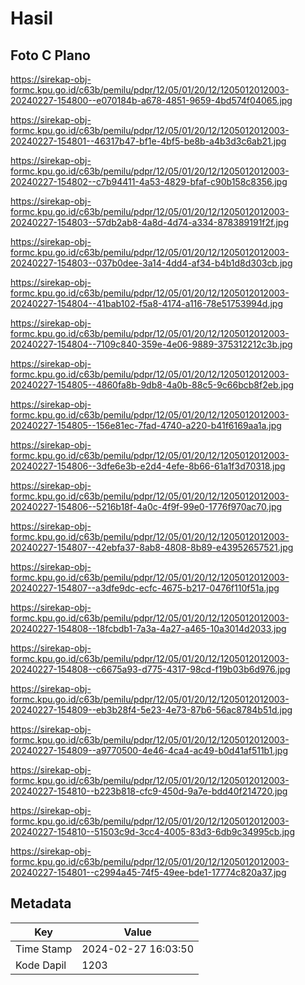 # Hasil

## Foto C Plano

https://sirekap-obj-formc.kpu.go.id/c63b/pemilu/pdpr/12/05/01/20/12/1205012012003-20240227-154800--e070184b-a678-4851-9659-4bd574f04065.jpg

https://sirekap-obj-formc.kpu.go.id/c63b/pemilu/pdpr/12/05/01/20/12/1205012012003-20240227-154801--46317b47-bf1e-4bf5-be8b-a4b3d3c6ab21.jpg

https://sirekap-obj-formc.kpu.go.id/c63b/pemilu/pdpr/12/05/01/20/12/1205012012003-20240227-154802--c7b94411-4a53-4829-bfaf-c90b158c8356.jpg

https://sirekap-obj-formc.kpu.go.id/c63b/pemilu/pdpr/12/05/01/20/12/1205012012003-20240227-154803--57db2ab8-4a8d-4d74-a334-878389191f2f.jpg

https://sirekap-obj-formc.kpu.go.id/c63b/pemilu/pdpr/12/05/01/20/12/1205012012003-20240227-154803--037b0dee-3a14-4dd4-af34-b4b1d8d303cb.jpg

https://sirekap-obj-formc.kpu.go.id/c63b/pemilu/pdpr/12/05/01/20/12/1205012012003-20240227-154804--41bab102-f5a8-4174-a116-78e51753994d.jpg

https://sirekap-obj-formc.kpu.go.id/c63b/pemilu/pdpr/12/05/01/20/12/1205012012003-20240227-154804--7109c840-359e-4e06-9889-375312212c3b.jpg

https://sirekap-obj-formc.kpu.go.id/c63b/pemilu/pdpr/12/05/01/20/12/1205012012003-20240227-154805--4860fa8b-9db8-4a0b-88c5-9c66bcb8f2eb.jpg

https://sirekap-obj-formc.kpu.go.id/c63b/pemilu/pdpr/12/05/01/20/12/1205012012003-20240227-154805--156e81ec-7fad-4740-a220-b41f6169aa1a.jpg

https://sirekap-obj-formc.kpu.go.id/c63b/pemilu/pdpr/12/05/01/20/12/1205012012003-20240227-154806--3dfe6e3b-e2d4-4efe-8b66-61a1f3d70318.jpg

https://sirekap-obj-formc.kpu.go.id/c63b/pemilu/pdpr/12/05/01/20/12/1205012012003-20240227-154806--5216b18f-4a0c-4f9f-99e0-1776f970ac70.jpg

https://sirekap-obj-formc.kpu.go.id/c63b/pemilu/pdpr/12/05/01/20/12/1205012012003-20240227-154807--42ebfa37-8ab8-4808-8b89-e43952657521.jpg

https://sirekap-obj-formc.kpu.go.id/c63b/pemilu/pdpr/12/05/01/20/12/1205012012003-20240227-154807--a3dfe9dc-ecfc-4675-b217-0476f110f51a.jpg

https://sirekap-obj-formc.kpu.go.id/c63b/pemilu/pdpr/12/05/01/20/12/1205012012003-20240227-154808--18fcbdb1-7a3a-4a27-a465-10a3014d2033.jpg

https://sirekap-obj-formc.kpu.go.id/c63b/pemilu/pdpr/12/05/01/20/12/1205012012003-20240227-154808--c6675a93-d775-4317-98cd-f19b03b6d976.jpg

https://sirekap-obj-formc.kpu.go.id/c63b/pemilu/pdpr/12/05/01/20/12/1205012012003-20240227-154809--eb3b28f4-5e23-4e73-87b6-56ac8784b51d.jpg

https://sirekap-obj-formc.kpu.go.id/c63b/pemilu/pdpr/12/05/01/20/12/1205012012003-20240227-154809--a9770500-4e46-4ca4-ac49-b0d41af511b1.jpg

https://sirekap-obj-formc.kpu.go.id/c63b/pemilu/pdpr/12/05/01/20/12/1205012012003-20240227-154810--b223b818-cfc9-450d-9a7e-bdd40f214720.jpg

https://sirekap-obj-formc.kpu.go.id/c63b/pemilu/pdpr/12/05/01/20/12/1205012012003-20240227-154810--51503c9d-3cc4-4005-83d3-6db9c34995cb.jpg

https://sirekap-obj-formc.kpu.go.id/c63b/pemilu/pdpr/12/05/01/20/12/1205012012003-20240227-154801--c2994a45-74f5-49ee-bde1-17774c820a37.jpg


## Metadata

| Key        | Value               |
| ---------- | ------------------- |
| Time Stamp | 2024-02-27 16:03:50 |
| Kode Dapil | 1203                |



